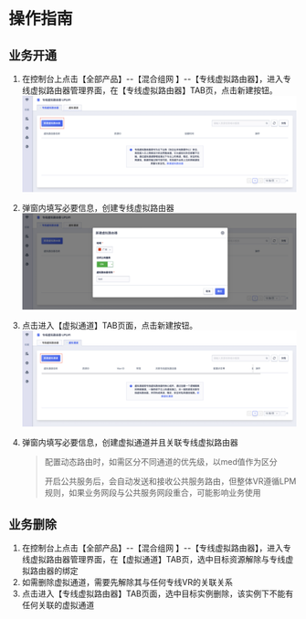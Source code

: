 # 操作指南

## 业务开通

1. 在控制台上点击【全部产品】--【混合组网 】--【专线虚拟路由器】，进入专线虚拟路由器管理界面，在【专线虚拟路由器】TAB页，点击新建按钮。
![](/images/VR1.png)
2. 弹窗内填写必要信息，创建专线虚拟路由器
![](/images/VR2.png)
3. 点击进入【虚拟通道】TAB页面，点击新建按钮。
![](/images/VR3.png)
4. 弹窗内填写必要信息，创建虚拟通道并且关联专线虚拟路由器

   > 配置动态路由时，如需区分不同通道的优先级，以med值作为区分
   >
   > 开启公共服务后，会自动发送和接收公共服务路由，但整体VR遵循LPM规则，如果业务网段与公共服务网段重合，可能影响业务使用



## 业务删除

1. 在控制台上点击【全部产品】--【混合组网 】--【专线虚拟路由器】，进入专线虚拟路由器管理界面，在【虚拟通道】TAB页，选中目标资源解除与专线虚拟路由器的绑定
2. 如需删除虚拟通道，需要先解除其与任何专线VR的关联关系
3. 点击进入【专线虚拟路由器】TAB页面，选中目标实例删除，该实例下不能有任何关联的虚拟通道
